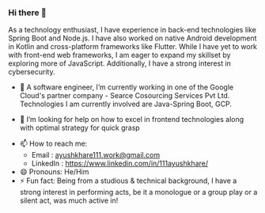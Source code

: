 ### Hi there 👋

As a technology enthusiast, I have experience in back-end technologies like Spring Boot and Node.js. I have also worked on native Android development in Kotlin and cross-platform frameworks like Flutter. While I have yet to work with front-end web frameworks, I am eager to expand my skillset by exploring more of JavaScript. Additionally, I have a strong interest in cybersecurity.

<!--
**111ayushkhare/111ayushkhare** is a ✨ _special_ ✨ repository because its `README.md` (this file) appears on your GitHub profile.
-->

- 🔭 A software engineer, I’m currently working in one of the Google Cloud's partner company - Searce Cosourcing Services Pvt Ltd. Technologies I am currently involved are Java-Spring Boot, GCP.
<!-- - 🌱 I’m currently learning ...
- 👯 I’m looking to collaborate on ... -->
- 🤔 I’m looking for help on how to excel in frontend technologies along with optimal strategy for quick grasp
<!-- - 💬 Ask me about ... -->
- 📫 How to reach me: 
  - Email : ayushkhare111.work@gmail.com
  - LinkedIn : https://www.linkedin.com/in/111ayushkhare/ 
- 😄 Pronouns: He/Him
- ⚡ Fun fact: Being from a studious & technical background, I have a strong interest in performing acts, be it a monologue or a group play or a silent act, was much active in!
